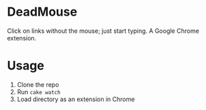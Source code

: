 # DeadMouse 

Click on links without the mouse; just start typing. A Google Chrome extension.

# Usage

1. Clone the repo
2. Run `cake watch`
3. Load directory as an extension in Chrome
